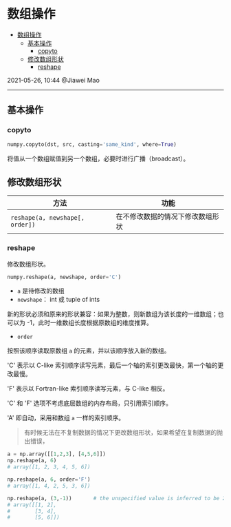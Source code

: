 # 数组操作

- [数组操作](#数组操作)
  - [基本操作](#基本操作)
    - [copyto](#copyto)
  - [修改数组形状](#修改数组形状)
    - [reshape](#reshape)

2021-05-26, 10:44
@Jiawei Mao
***

## 基本操作

### copyto

```py
numpy.copyto(dst, src, casting='same_kind', where=True)
```

将值从一个数组赋值到另一个数组，必要时进行广播（broadcast）。


## 修改数组形状

|方法|功能|
|---|---|
|`reshape(a, newshape[, order])`|在不修改数据的情况下修改数组形状|

### reshape

修改数组形状。

```py
numpy.reshape(a, newshape, order='C')
```

- `a` 是待修改的数组
- `newshape`： int 或 tuple of ints

新的形状必须和原来的形状兼容：如果为整数，则新数组为该长度的一维数组；也可以为 -1，此时一维数组长度根据原数组的维度推算。

- `order`

按照该顺序读取原数组 `a` 的元素，并以该顺序放入新的数组。

'C' 表示以 C-like 索引顺序读写元素，最后一个轴的索引更改最快，第一个轴的更改最慢。

'F' 表示以 Fortran-like 索引顺序读写元素，与 C-like 相反。

'C' 和 'F' 选项不考虑底层数组的内存布局，只引用索引顺序。

'A' 即自动，采用和数组 `a` 一样的索引顺序。

> 有时候无法在不复制数据的情况下更改数组形状，如果希望在复制数据的抛出错误，

```py
a = np.array([[1,2,3], [4,5,6]])
np.reshape(a, 6)
# array([1, 2, 3, 4, 5, 6])

np.reshape(a, 6, order='F')
# array([1, 4, 2, 5, 3, 6])

np.reshape(a, (3,-1))       # the unspecified value is inferred to be 2
# array([[1, 2],
#        [3, 4],
#        [5, 6]])
```